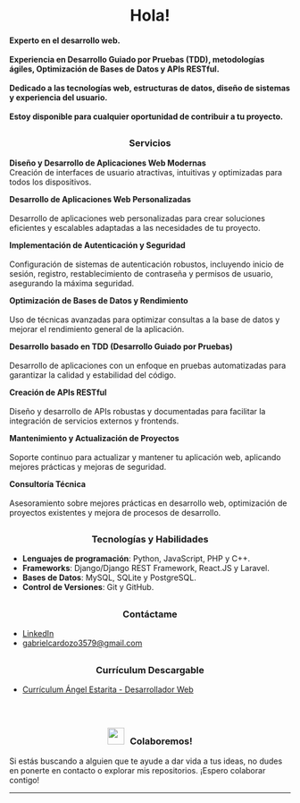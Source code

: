 ## <h1 align="center">Hola!</h1> 
**Experto en el desarrollo web.**
<br/>
<br/>
**Experiencia en Desarrollo Guiado por Pruebas (TDD), metodologías ágiles, Optimización de Bases de Datos y APIs RESTful.**
<br/>
<br/>
**Dedicado a las tecnologías web, estructuras de datos, diseño de sistemas y experiencia del usuario.**
<br/>
<br/>
**Estoy disponible para cualquier oportunidad de contribuir a tu proyecto.**

## <h3 align="center">Servicios</h3>

**Diseño y Desarrollo de Aplicaciones Web Modernas**
<br/>
Creación de interfaces de usuario atractivas, intuitivas y optimizadas para todos los dispositivos.

**Desarrollo de Aplicaciones Web Personalizadas**  
<br/>
Desarrollo de aplicaciones web personalizadas para crear soluciones eficientes y escalables adaptadas a las necesidades de tu proyecto.

**Implementación de Autenticación y Seguridad**  
<br/>
Configuración de sistemas de autenticación robustos, incluyendo inicio de sesión, registro, restablecimiento de contraseña y permisos de usuario, asegurando la máxima seguridad.

**Optimización de Bases de Datos y Rendimiento**  
<br/>
Uso de técnicas avanzadas para optimizar consultas a la base de datos y mejorar el rendimiento general de la aplicación.

**Desarrollo basado en TDD (Desarrollo Guiado por Pruebas)**  
<br/>
Desarrollo de aplicaciones con un enfoque en pruebas automatizadas para garantizar la calidad y estabilidad del código.

**Creación de APIs RESTful**  
<br/>
Diseño y desarrollo de APIs robustas y documentadas para facilitar la integración de servicios externos y frontends.

**Mantenimiento y Actualización de Proyectos**  
<br/>
Soporte continuo para actualizar y mantener tu aplicación web, aplicando mejores prácticas y mejoras de seguridad.

**Consultoría Técnica**  
<br/>
Asesoramiento sobre mejores prácticas en desarrollo web, optimización de proyectos existentes y mejora de procesos de desarrollo.

## <h3 align="center">Tecnologías y Habilidades</h3>
- **Lenguajes de programación**: Python, JavaScript, PHP y C++.
- **Frameworks**: Django/Django REST Framework, React.JS y Laravel.
- **Bases de Datos**: MySQL, SQLite y PostgreSQL.
- **Control de Versiones**: Git y GitHub.

## <h3 align="center">Contáctame</h3>
- [LinkedIn](https://www.linkedin.com/in/ángel-estarita-21002822a/)
- [gabrielcardozo3579@gmail.com](https://mail.google.com/mail/u/0/#inbox?compose=GTvVlcSKhcBwMxGggmrFNkRvjKRZDcMbkprCQKKQnHpBJkkXghwvTGSjgVntDhCdrGthlHrpcHchQ) 

## <h3 align="center">Currículum Descargable</h3>
- [Currículum Ángel Estarita - Desarrollador Web](https://github.com/xAd4/xAd4/blob/main/CV.pdf)

<br/>

## <h3 align="center"><img src="https://media.giphy.com/media/iY8CRBdQXODJSCERIr/giphy.gif" width="30" height="30" style="margin-right: 10px;">Colaboremos!</h3>
Si estás buscando a alguien que te ayude a dar vida a tus ideas, no dudes en ponerte en contacto o explorar mis repositorios. ¡Espero colaborar contigo! 
<hr/>



